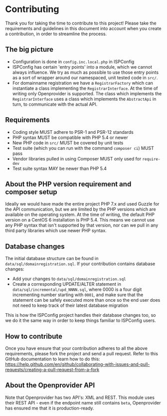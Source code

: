 # Contributing

Thank you for taking the time to contribute to this project! Please take the requirements and guidelines in this document into account when you create a contribution, in order to streamline the process.

## The big picture

- Configuration is done in `config.inc.local.php` in ISPConfig
- ISPConfig has certain 'entry points' into a module, which we cannot always influence. We try as much as possible to use those entry points as a sort of wrapper around our namespaced, unit tested code in `src/`.
- For domainname registration we have a `RegistrarFactory` which can instantiate a class implementing the `RegistrarInterface`. At the time of writing only Openprovider is supported. The class which implements the `RegistrarInterface` uses a class which implements the `AbstractApi` in turn, to communicate with the actual API.

## Requirements

- Coding style MUST adhere to PSR-1 and PSR-12 standards
- PHP syntax MUST be compatible with PHP 5.4 or newer
- New PHP code in `src/` MUST be covered by unit tests
- Test suite (which you can run with the command `composer ci`) MUST pass
- Vendor libraries pulled in using Composer MUST only used for `require-dev`
- Test suite syntax MAY be newer than PHP 5.4

## About the PHP version requirement and composer setup

Ideally we would have made the entire project PHP 7.x and used Guzzle for the API communication, but we are limited by the PHP versions which are available on the operating system. At the time of writing, the default PHP version on a CentOS 6 installation is PHP 5.4. This means we cannot use any PHP syntax that isn't supported by that version, nor can we pull in any third party libraries which use newer PHP syntax.

## Database changes

The initial database structure can be found in `data/sql/domainregistration.sql`. If your contribution contains database changes:

- Add your changes to `data/sql/domainregistration.sql`
- Create a corresponding UPDATE/ALTER statement in `data/sql/incremental/upd_NNNN.sql`, where 0000 is a four digit incrementing number starting with `0001`, and make sure that the statement can be safely executed more than once so the end user does not need to keep track of their latest database migration

This is how the ISPConfig project handles their database changes too, so we do it the same way in order to keep things familiar to ISPConfig users.

## How to contribute

Once you have ensure that your contribution adheres to all the above requirements, please fork the project and send a pull request. Refer to this GitHub documentation to learn how to do this: https://help.github.com/en/github/collaborating-with-issues-and-pull-requests/creating-a-pull-request-from-a-fork

## About the Openprovider API

Note that Openprovider has two API's: XML and REST. This module uses their REST API - even if the endpoint name still contains `beta`, Openprovider has ensured me that it is production-ready.
